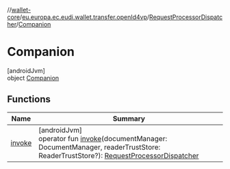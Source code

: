 //[wallet-core](../../../../index.md)/[eu.europa.ec.eudi.wallet.transfer.openId4vp](../../index.md)/[RequestProcessorDispatcher](../index.md)/[Companion](index.md)

# Companion

[androidJvm]\
object [Companion](index.md)

## Functions

| Name | Summary |
|---|---|
| [invoke](invoke.md) | [androidJvm]<br>operator fun [invoke](invoke.md)(documentManager: DocumentManager, readerTrustStore: ReaderTrustStore?): [RequestProcessorDispatcher](../index.md) |
